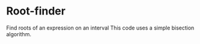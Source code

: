 # Root-finder
Find roots of an expression on an interval 
This code uses a simple bisection algorithm.
